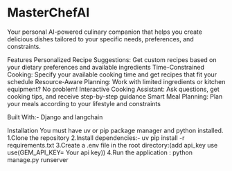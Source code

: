 # MasterChefAI

Your personal AI-powered culinary companion that helps you create delicious dishes tailored to your specific needs, preferences, and constraints.

Features
Personalized Recipe Suggestions: Get custom recipes based on your dietary preferences and available ingredients
Time-Constrained Cooking: Specify your available cooking time and get recipes that fit your schedule
Resource-Aware Planning: Work with limited ingredients or kitchen equipment? No problem!
Interactive Cooking Assistant: Ask questions, get cooking tips, and receive step-by-step guidance
Smart Meal Planning: Plan your meals according to your lifestyle and constraints

Built With:- Django and langchain

Installation
You must have uv or pip package manager and python installed.
1.Clone the repository
2.Install dependencies:- uv pip install -r requirements.txt
3.Create a .env file in the root directory:(add api_key use use(GEM_API_KEY= Your api key))
4.Run the application : python manage.py runserver
